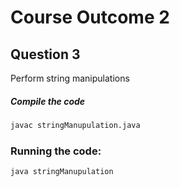 # Course Outcome 2
## Question 3
Perform string manipulations


##### Compile the code


```sh
javac stringManupulation.java
```

### Running the code:

```sh
java stringManupulation
```
